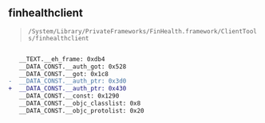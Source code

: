 ## finhealthclient

> `/System/Library/PrivateFrameworks/FinHealth.framework/ClientTools/finhealthclient`

```diff

   __TEXT.__eh_frame: 0xdb4
   __DATA_CONST.__auth_got: 0x528
   __DATA_CONST.__got: 0x1c8
-  __DATA_CONST.__auth_ptr: 0x3d0
+  __DATA_CONST.__auth_ptr: 0x430
   __DATA_CONST.__const: 0x1290
   __DATA_CONST.__objc_classlist: 0x8
   __DATA_CONST.__objc_protolist: 0x20

```

